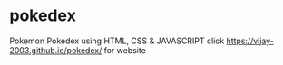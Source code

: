 # pokedex
Pokemon Pokedex using HTML, CSS &amp; JAVASCRIPT
click  https://vijay-2003.github.io/pokedex/ for website
